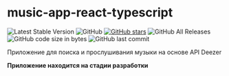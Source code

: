 # music-app-react-typescript   
![Latest Stable Version](https://img.shields.io/github/release/NataliShip/music-app-react-typescript.svg) ![GitHub](https://img.shields.io/github/license/NataliShip/music-app-react-typescript.svg) [![GitHub stars](https://img.shields.io/github/stars/NataliShip/music-app-react-typescript.svg)](https://github.com/NataliShip/music-app-react-typescript/stargazers) ![GitHub All Releases](https://img.shields.io/github/downloads/NataliShip/music-app-react-typescript/total.svg)![GitHub code size in bytes](https://img.shields.io/github/languages/code-size/NataliShip/music-app-react-typescript.svg) ![GitHub last commit](https://img.shields.io/github/last-commit/NataliShip/chat-react-redux-websocket.svg)


Приложение для поиска и прослушивания музыки на основе API Deezer

**Приложение находится на стадии разработки**
